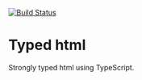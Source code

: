 [![Build Status](https://travis-ci.org/nicojs/typed-html.svg?branch=master)](https://travis-ci.org/nicojs/typed-html)

# Typed html

Strongly typed html using TypeScript.
